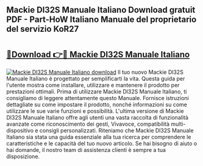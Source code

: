 ## Mackie Dl32S Manuale Italiano Download gratuit PDF - Part-HoW Italiano Manuale del proprietario del servizio KoR27

# <h2><a href="http://dfff7w.blite.top/?on=Mackie+Dl32S+Manuale+Italiano">🔗Download 👉🔴 Mackie Dl32S Manuale Italiano</a></h2>

[![Mackie Dl32S Manuale Italiano download](https://i.imgur.com/lujVjoI.png)](http://dfff7w.blite.top/?on=Mackie+Dl32S+Manuale+Italiano)
Il tuo nuovo Mackie Dl32S Manuale Italiano è progettato per semplificarti la vita. Questa guida per l'utente mostra come installare, utilizzare e mantenere il prodotto per prestazioni ottimali. Prima di utilizzare Mackie Dl32S Manuale Italiano, ti consigliamo di leggere attentamente questo Manuale. Fornisce istruzioni dettagliate su come impostare il prodotto, nonché informazioni su come utilizzare le sue varie funzioni e possibilità. L'ultima versione di Mackie Dl32S Manuale Italiano offre agli utenti una vasta raccolta di funzionalità avanzate come riconoscimento dei gesti, Vivavoce, compatibilità multi-dispositivo e consigli personalizzati. Riteniamo che Mackie Dl32S Manuale Italiano sia stata una guida essenziale alla tua ricerca per comprendere le caratteristiche e le capacità del tuo nuovo articolo. Se hai bisogno di aiuto o hai domande, il nostro team di assistenza clienti è sempre a tua disposizione.
